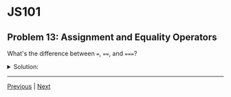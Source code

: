 # JS101
## Problem 13: Assignment and Equality Operators

What's the difference between `=`, `==`, and `===`?

<details>
<summary>Solution:</summary>

`=` is the assignment operator used to assign values to variables.
`==` performs non-strict (loose) equality comparison.
`===` performs strict equality comparison.

</details>

---

[Previous](12.md) | [Next](14.md)

